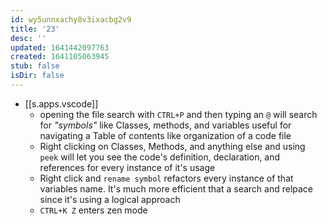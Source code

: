 ```yaml
---
id: wy5unnxachy8v3ixacbg2v9
title: '23'
desc: ''
updated: 1641442097763
created: 1641105063945
stub: false
isDir: false
---
```



- [[s.apps.vscode]]
  - opening the file search with `CTRL+P` and then typing an `@` will search for _"symbols"_ like Classes, methods, and variables useful for navigating a Table of contents like organization of a code file
  - Right clicking on Classes, Methods, and anything else and using `peek` will let you see the code's definition, declaration, and references for every instance of it's usage
  - Right click and `rename symbol` refactors every instance of that variables name. It's much more efficient that a search and relpace since it's using a logical approach
  - `CTRL+K Z` enters zen mode

